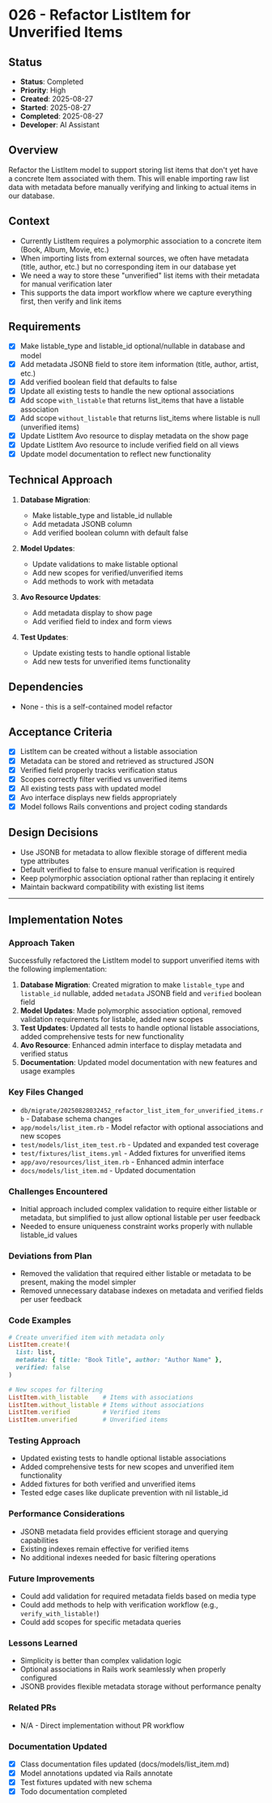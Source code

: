 # 026 - Refactor ListItem for Unverified Items

## Status
- **Status**: Completed
- **Priority**: High
- **Created**: 2025-08-27
- **Started**: 2025-08-27
- **Completed**: 2025-08-27
- **Developer**: AI Assistant 

## Overview
Refactor the ListItem model to support storing list items that don't yet have a concrete Item associated with them. This will enable importing raw list data with metadata before manually verifying and linking to actual items in our database.

## Context
- Currently ListItem requires a polymorphic association to a concrete item (Book, Album, Movie, etc.)
- When importing lists from external sources, we often have metadata (title, author, etc.) but no corresponding item in our database yet
- We need a way to store these "unverified" list items with their metadata for manual verification later
- This supports the data import workflow where we capture everything first, then verify and link items

## Requirements
- [x] Make listable_type and listable_id optional/nullable in database and model
- [x] Add metadata JSONB field to store item information (title, author, artist, etc.)
- [x] Add verified boolean field that defaults to false
- [x] Update all existing tests to handle the new optional associations
- [x] Add scope `with_listable` that returns list_items that have a listable association
- [x] Add scope `without_listable` that returns list_items where listable is null (unverified items)
- [x] Update ListItem Avo resource to display metadata on the show page
- [x] Update ListItem Avo resource to include verified field on all views
- [x] Update model documentation to reflect new functionality

## Technical Approach
1. **Database Migration**: 
   - Make listable_type and listable_id nullable
   - Add metadata JSONB column
   - Add verified boolean column with default false
   
2. **Model Updates**:
   - Update validations to make listable optional
   - Add new scopes for verified/unverified items
   - Add methods to work with metadata
   
3. **Avo Resource Updates**:
   - Add metadata display to show page
   - Add verified field to index and form views
   
4. **Test Updates**:
   - Update existing tests to handle optional listable
   - Add new tests for unverified items functionality

## Dependencies
- None - this is a self-contained model refactor

## Acceptance Criteria
- [x] ListItem can be created without a listable association
- [x] Metadata can be stored and retrieved as structured JSON
- [x] Verified field properly tracks verification status
- [x] Scopes correctly filter verified vs unverified items
- [x] All existing tests pass with updated model
- [x] Avo interface displays new fields appropriately
- [x] Model follows Rails conventions and project coding standards

## Design Decisions
- Use JSONB for metadata to allow flexible storage of different media type attributes
- Default verified to false to ensure manual verification is required
- Keep polymorphic association optional rather than replacing it entirely
- Maintain backward compatibility with existing list items

---

## Implementation Notes

### Approach Taken
Successfully refactored the ListItem model to support unverified items with the following implementation:

1. **Database Migration**: Created migration to make `listable_type` and `listable_id` nullable, added `metadata` JSONB field and `verified` boolean field
2. **Model Updates**: Made polymorphic association optional, removed validation requirements for listable, added new scopes
3. **Test Updates**: Updated all tests to handle optional listable associations, added comprehensive tests for new functionality
4. **Avo Resource**: Enhanced admin interface to display metadata and verified status
5. **Documentation**: Updated model documentation with new features and usage examples

### Key Files Changed
- `db/migrate/20250828032452_refactor_list_item_for_unverified_items.rb` - Database schema changes
- `app/models/list_item.rb` - Model refactor with optional associations and new scopes
- `test/models/list_item_test.rb` - Updated and expanded test coverage
- `test/fixtures/list_items.yml` - Added fixtures for unverified items
- `app/avo/resources/list_item.rb` - Enhanced admin interface
- `docs/models/list_item.md` - Updated documentation

### Challenges Encountered
- Initial approach included complex validation to require either listable or metadata, but simplified to just allow optional listable per user feedback
- Needed to ensure uniqueness constraint works properly with nullable listable_id values

### Deviations from Plan
- Removed the validation that required either listable or metadata to be present, making the model simpler
- Removed unnecessary database indexes on metadata and verified fields per user feedback

### Code Examples
```ruby
# Create unverified item with metadata only
ListItem.create!(
  list: list,
  metadata: { title: "Book Title", author: "Author Name" },
  verified: false
)

# New scopes for filtering
ListItem.with_listable    # Items with associations
ListItem.without_listable # Items without associations  
ListItem.verified         # Verified items
ListItem.unverified       # Unverified items
```

### Testing Approach
- Updated existing tests to handle optional listable associations
- Added comprehensive tests for new scopes and unverified item functionality
- Added fixtures for both verified and unverified items
- Tested edge cases like duplicate prevention with nil listable_id

### Performance Considerations
- JSONB metadata field provides efficient storage and querying capabilities
- Existing indexes remain effective for verified items
- No additional indexes needed for basic filtering operations

### Future Improvements
- Could add validation for required metadata fields based on media type
- Could add methods to help with verification workflow (e.g., `verify_with_listable!`)
- Could add scopes for specific metadata queries

### Lessons Learned
- Simplicity is better than complex validation logic
- Optional associations in Rails work seamlessly when properly configured
- JSONB provides flexible metadata storage without performance penalty

### Related PRs
- N/A - Direct implementation without PR workflow

### Documentation Updated
- [x] Class documentation files updated (docs/models/list_item.md)
- [x] Model annotations updated via Rails annotate
- [x] Test fixtures updated with new schema
- [x] Todo documentation completed
